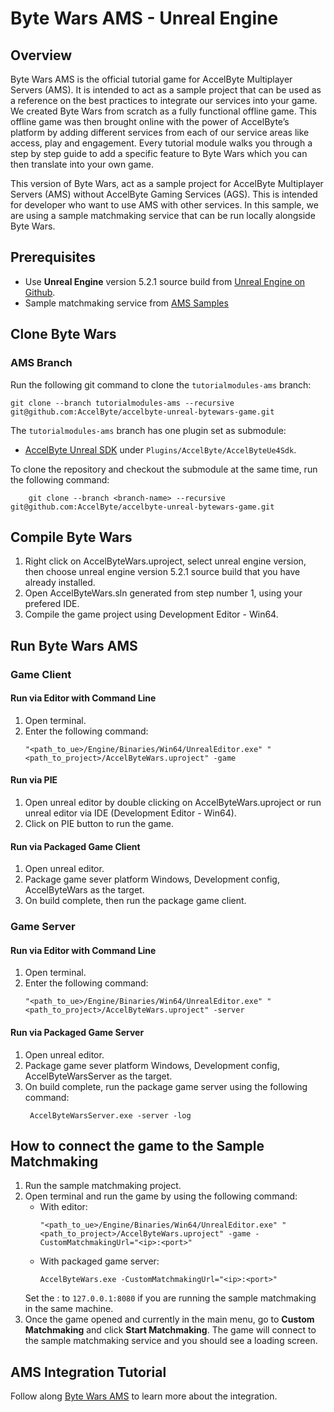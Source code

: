 # Byte Wars AMS - Unreal Engine

## Overview

Byte Wars AMS is the official tutorial game for AccelByte Multiplayer Servers (AMS). It is intended to act as a sample project that can be used as a reference on the best practices to integrate our services into your game. We created Byte Wars from scratch as a fully functional offline game. This offline game was then brought online with the power of AccelByte’s platform by adding different services from each of our service areas like access, play and engagement. Every tutorial module walks you through a step by step guide to add a specific feature to Byte Wars which you can then translate into your own game.

This version of Byte Wars, act as a sample project for AccelByte Multiplayer Servers (AMS) without AccelByte Gaming Services (AGS). This is intended for developer who want to use AMS with other services. In this sample, we are using a sample matchmaking service that can be run locally alongside Byte Wars.

## Prerequisites

- Use **Unreal Engine** version 5.2.1 source build from [Unreal Engine on Github](https://www.unrealengine.com/en-US/ue-on-github).
- Sample matchmaking service from [AMS Samples](https://github.com/AccelByte/ams-samples)

## Clone Byte Wars

### AMS Branch

Run the following git command to clone the `tutorialmodules-ams` branch:

```batch
git clone --branch tutorialmodules-ams --recursive git@github.com:AccelByte/accelbyte-unreal-bytewars-game.git
```

The `tutorialmodules-ams` branch has one plugin set as submodule:

- [AccelByte Unreal SDK](https://github.com/AccelByte/accelbyte-unreal-sdk-plugin) under `Plugins/AccelByte/AccelByteUe4Sdk`.

To clone the repository and checkout the submodule at the same time, run the following command:

```batch
    git clone --branch <branch-name> --recursive git@github.com:AccelByte/accelbyte-unreal-bytewars-game.git
```

## Compile Byte Wars

1. Right click on AccelByteWars.uproject, select unreal engine version, then choose unreal engine version 5.2.1 source build that you have already installed.
2. Open AccelByteWars.sln generated from step number 1, using your prefered IDE.
3. Compile the game project using Development Editor - Win64.

## Run Byte Wars AMS

### Game Client

#### Run via Editor with Command Line

1. Open terminal.
2. Enter the following command:
    ```batch
    "<path_to_ue>/Engine/Binaries/Win64/UnrealEditor.exe" "<path_to_project>/AccelByteWars.uproject" -game
    ```

#### Run via PIE

1. Open unreal editor by double clicking on AccelByteWars.uproject or run unreal editor via IDE (Development Editor - Win64).
2. Click on PIE button to run the game.

#### Run via Packaged Game Client

1. Open unreal editor.
2. Package game sever platform Windows, Development config, AccelByteWars as the target.
3. On build complete, then run the package game client.


### Game Server

#### Run via Editor with Command Line

1. Open terminal.
2. Enter the following command:
    ```batch
    "<path_to_ue>/Engine/Binaries/Win64/UnrealEditor.exe" "<path_to_project>/AccelByteWars.uproject" -server
    ```

#### Run via Packaged Game Server

1. Open unreal editor.
2. Package game sever platform Windows, Development config, AccelByteWarsServer as the target.
3. On build complete, run the package game server using the following command:
   ```batch
    AccelByteWarsServer.exe -server -log
   ```

## How to connect the game to the Sample Matchmaking

1. Run the sample matchmaking project.
2. Open terminal and run the game by using the following command:
    - With editor:
        ```batch
        "<path_to_ue>/Engine/Binaries/Win64/UnrealEditor.exe" "<path_to_project>/AccelByteWars.uproject" -game -CustomMatchmakingUrl="<ip>:<port>"
        ```
    - With packaged game server:
        ```batch
        AccelByteWars.exe -CustomMatchmakingUrl="<ip>:<port>"
        ```
    Set the <ip>:<port> to `127.0.0.1:8080` if you are running the sample matchmaking in the same machine.
3. Once the game opened and currently in the main menu, go to **Custom Matchmaking** and click **Start Matchmaking**. The game will connect to the sample matchmaking service and you should see a loading screen.

## AMS Integration Tutorial

Follow along [Byte Wars AMS](https://docs.accelbyte.io/gaming-services/tutorials/byte-wars-ams/unreal-engine/) to learn more about the integration.
